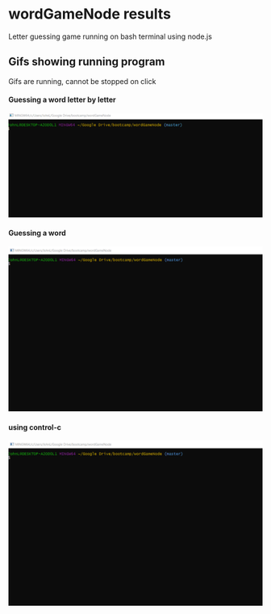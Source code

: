 # wordGameNode results
Letter guessing game running on bash terminal using node.js

## Gifs showing running program
Gifs are running, cannot be stopped on click

#### Guessing a word letter by letter

<img src= "./run1.gif" alt="run1 gif" data-motion="moving">

#### Guessing a word

<img src= "./run2.gif" alt="run2 gif" data-motion="moving">

#### using control-c

<img src= "./run3.gif" alt="run2 gif" data-motion="moving">

